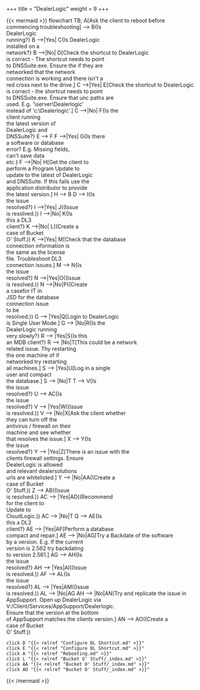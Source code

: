 +++
title = "DealerLogic"
weight = 9
+++


{{< mermaid >}}
flowchart TB;
    A[Ask the client to reboot before<br> commencing troubleshooting] --> B{Is <br>DealerLogic <br>running?}
    B -->|Yes| C{Is DealerLogic <br>installed on a <br>network?}
    B -->|No| D[Check the shortcut to DealerLogic <br>is correct - The shortcut needs to point <br>to DNSSuite.exe. Ensure the if they are <br>networked that the network <br>connection is working and there isn't a <br>red cross next to the drive.]
    C -->|Yes| E[Check the shortcut to DealerLogic <br>is correct - the shortcut needs to point <br>to DNSSuite.exe. Ensure that unc paths are <br>used. E.g. '\server\Dealerlogic'<br> instead of 'c:\Dealerlogic'.]
    C -->|No| F{Is the <br>client running <br>the latest version of <br>DealerLogic and <br>DNSSuite?}
    E --> F
    F -->|Yes| G{Is there<br> a software or database<br> error? E.g. Missing fields, <br>can't save data <br>etc.}
    F -->|No| H[Get the client to <br>perform a Program Update to <br>update to the latest of DealerLogic<br> and DNSSuite. If this fails use the <br>application distributor to provide<br> the latest version.]
    H --> B
    D --> I{Is <br>the issue <br>resolved?}
    I -->|Yes| J((Issue <br>is resolved.))
    I -->|No| K{Is <br>this a DL3<br> client?}
    K -->|No| L((Create a<br>case of Bucket<br>O' Stuff.))
    K -->|Yes| M[Check that the database<br>connection information is<br>the same as the license<br>file. Troubleshoot DL3<br>connection issues.]
    M --> N{Is<br>the issue<br>resolved?}
    N -->|Yes|O((Issue<br>is resolved.))
    N -->|No|P((Create<br> a casefor IT in <br>JSD for the database<br>connection issue<br>to be <br>resolved.))
    G --> |Yes|Q[Login to DealerLogic<br>is Single User Mode.]
    G --> |No|R{Is the<br>DealerLogic running<br>very slowly?}
    R --> |Yes|S{Is this<br>an MDB client?}
    R --> |No|T[This could be a network<br>related issue. Thy restarting<br>the one machine of if<br>networked try restarting<br>all machines.]
    S --> |Yes|U[Log in a single<br>user and compact<br>the database.]
    S --> |No|T
    T --> V{Is<br> the issue<br> resolved?}
    U --> AC{Is <br> the issue<br>resolved?}
    V --> |Yes|W((Issue<br>is resolved.))
    V --> |No|X[Ask the client whether<br>they can turn off the<br>antivirus / firewall on their<br> machine and see whether<br> that resolves the issue.]
    X --> Y{Is <br>the issue<br> resolved?}
    Y --> |Yes|Z[There is an issue with the<br>clients firewall settings. Ensure<br> DealerLogic is allowed <br> and relevant dealersolutions<br>urls are whitelisted.]
    Y --> |No|AA((Create a<br>case of Bucket<br>O' Stuff.))
    Z --> AB((Issue<br>is resolved.))
    AC --> |Yes|AD((Recommend<br>for the client to<br>Update to <br>CloudLogic.))
    AC --> |No|T
    Q --> AE{Is<br>this a DL2<br>client?}
    AE --> |Yes|AF[Perform a database<br>compact and repair.]
    AE --> |No|AG[Try a Backdate of the software<br>by a version. E.g. If the current <br>version is 2.562 try backdating<br>to version 2.561.]
    AG --> AH{Is<br>the issue<br>resolved?}
    AH --> |Yes|AI((Issue<br>is resolved.))
    AF --> AL{Is <br>the issue<br>resolved?}
    AL --> |Yes|AM((Issue<br>is resolved.))
    AL --> |No|AG
    AH --> |No|AN[Try and replicate the issue in<br> AppSupport. Open up DealerLogic via <br>V:/Client/Services/AppSupport/Dealerlogic.<br> Ensure that the version at the bottom <br>of AppSupport matches the clients version.]
    AN --> AO((Create a <br>case of Bucket<br>O' Stuff.))


    click D "{{< relref "Configure DL Shortcut.md" >}}"
    click E "{{< relref "Configure DL Shortcut.md" >}}"
    click A "{{< relref "Rebooting.md" >}}"
    click L "{{< relref "Bucket O' Stuff/_index.md" >}}"
    click AA "{{< relref "Bucket O' Stuff/_index.md" >}}"
    click AO "{{< relref "Bucket O' Stuff/_index.md" >}}"
  

{{< /mermaid >}}